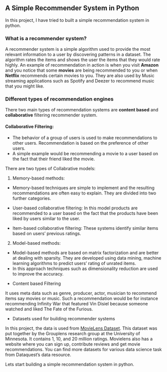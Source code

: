 ## A Simple Recommender System in Python

In this project, I have tried to built a simple recommendation system in python.

### What is a recommender system?

A recommender system is a simple algorithm used to provide the most relevant information to a user by discovering patterns in a dataset. The algorithm rates the items and shows the user the items that they would rate highly. An example of recommendation in action is when you visit **Amazon** and you notice that some **movies** are being recommended to you or when **Netflix** recommends certain movies to you. They are also used by Music streaming applications such as Spotify and Deezer to recommend music that you might like.

### Different types of recommendation engines

There two main types of recommendation systems are **content based** and **collaborative** filtering recommender system. 

#### Collaborative Filtering:

* The behavior of a group of users is used to make recommendations to other users. Recommendation is based on the preference of other users.
* A simple example would be recommending a movie to a user based on the fact that their friend liked the movie.

There are two types of Collabrative models:

1. Memory-based methods:

* Memory-based techniques are simple to implement and the resulting recommendations are often easy to explain. They are divided into two further categories.

- User-based collaborative filtering: In this model products are recommended to a user based on the fact that the products have been liked by users similar to the user.

- Item-based collaborative filtering: These systems identify similar items based on users’ previous ratings.

2. Model-based methods: 

* Model-based methods are based on matrix factorization and are better at dealing with sparsity. They are developed using data mining, machine learning algorithms to predict users’ rating of unrated items. 
* In this approach techniques such as dimensionality reduction are used to improve the accuracy.

- Content based Filtering

It uses meta data such as genre, producer, actor, musician to recommend items say movies or music. Such a recommendation would be for instance recommending Infinity War that featured Vin Disiel because someone watched and liked The Fate of the Furious.

- Datasets used for building recommender systems

In this project, the data is used from [MovieLens Dataset](https://grouplens.org/datasets/movielens/). This dataset was put together by the Grouplens research group at the University of Minnesota. It contains 1, 10, and 20 million ratings. Movielens also has a website where you can sign up, contribute reviews and get movie recommendations. You can find more datasets for various data science task from Dataquest’s data resource.

Lets start building a simple recommendation system in python.
